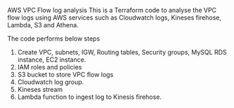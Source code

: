 AWS VPC Flow log analysis
This is a Terraform code to analyse the VPC flow logs using AWS services such as Cloudwatch logs, Kineses firehose, Lambda, S3 and Athena.

The code performs below steps
1. Create VPC, subnets, IGW, Routing tables, Security groups, MySQL RDS instance, EC2 instance.
2. IAM roles and policies
3. S3 bucket to store VPC flow logs
4. Cloudwatch log group.
5. Kineses stream
6. Lambda function to ingest log to Kinesis firehose.
